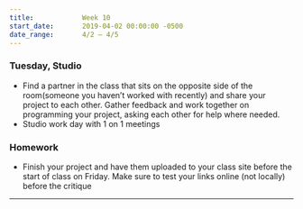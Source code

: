 ```yaml
---
title:            Week 10
start_date:       2019-04-02 00:00:00 -0500
date_range:       4/2 – 4/5
---
```


### Tuesday, Studio

- Find a partner in the class that sits on the opposite side of the room(someone you haven&rsquo;t worked with recently) and share your project to each other. Gather feedback and work together on programming your project, asking each other for help where needed.
- Studio work day with 1 on 1 meetings

### Homework
- Finish your project and have them uploaded to your class site before the start of class on Friday. Make sure to test your links online (not locally) before the critique

---
